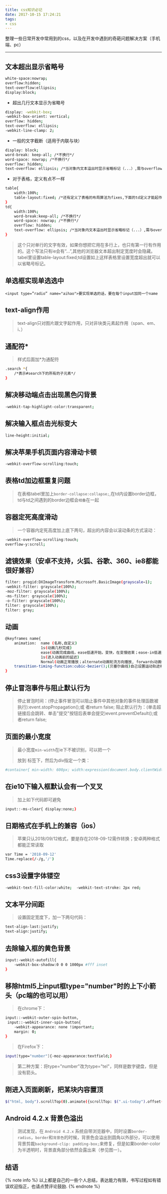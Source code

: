 ```yaml
---
title: css知识必记
date: 2017-10-15 17:24:21
tags:
- css
---
```


整理一些日常开发中常用到的css，以及在开发中遇到的奇葩问题解决方案（手机端、pc）

---

<!-- more -->

## 文本超出显示省略号

```bash
white-space:nowrap;
overflow:hidden;
text-overflow:ellipsis;
display:block;
```

+ 超出几行文本显示为省略号
```bash
display: -webkit-box;
-webkit-box-orient: vertical;
overflow: hidden;
text-overflow: ellipsis;
-webkit-line-clamp: 2;
```
+ 一般的文字截断（适用于内联与块）
```bash
display: block;
word-break: keep-all; /*不换行*/
word-space: nowrap; /*不换行*/
overflow: hidden;
text-overflow: ellipsis; /*当对象内文本溢出时显示省略标记（...）,需与overflow:hidden;一起使用*/
```
+ 对于表格，定义有点不一样
```bash
table{
    width:100%;
    table-layout:fixed; /*还有定义了表格的布局算法为fixes,下面的td定义才能起作用*/
}
td{
    width:100%;
    word-break:keep-all; /*不换行*/
    word-space: nowrap; /*不换行*/
    overflow: hidden;
    text-overflow: ellipsis; /*当对象内文本溢出时显示省略标记（...）,需与overflow:hidden;一起使用*/
}
```
>这个只对单行的文字有效，如果你想把它用在多行上，也只有第一行有作用的。这个写法只有ie会有“...”,其他的浏览器文本超出制定宽度时会隐藏。tabel里设置table-layout:fixed;td设置如上这样表格里设置宽度超出就可以以省略号标记。

## 单选框实现单选选中
```
<input type=”radio” name="aihao">要实现单选的话，要在每个input加同一个name
```
## text-align作用
>text-align只对图片跟文字起作用，只对非块类元素起作用（span、em、i、）
## 通配符*
>样式后面加*为通配符
```bash
.search *{
    /*表示#search下的所有的子元素*/
}
```
## 解决移动端点击出现黑色闪背景
```bash
-webkit-tap-highlight-color:transparent;
```
## 解决输入框点击光标变大
```bash
line-height:initial;
```
## 解决苹果手机页面内容滑动卡顿
```bash
-webkit-overflow-scrolling:touch;
```
## 表格td加边框重复问题
>在表格tabel里加上`border-collapse:collapse;`,在td内设置border边框，td与td之间遇到的border边框会`相叠`在一起
## 容器定死高度滑动
>一个容器内定死高度加上底下两句，超出的内容会以滚动条的方式滚动：
```bash
-webkit-overflow-scrolling:touch;
overflow-y:scroll;
```
## 滤镜效果（安卓不支持，火狐、谷歌、360、ie8都能很好兼容）
```bash
filter: progid:DXImageTransform.Microsoft.BasicImage(grayscale=1);
-webkit-filter: grayscale(100%);
-moz-filter: grayscale(100%);
-ms-filter: grayscale(100%);
-o-filter: grayscale(100%);
filter: grayscale(100%);
filter: gray;
```
## 动画
```bash
@keyframes name{
    animation:  name (名称,自定义)
                1s(动画几秒完成)
                ease(动画完成曲线，ease低速开始，变快，在变慢结束；ease-in低速开始；ease-out低速结束；ease-in-out低速开始跟结束；linear重头到尾速度都是一样.);
                1s(进入动画前的延迟)
                Normal(动画正常播放；alternate动画轮流方向播放, forwards动画停在最后一帧，infinite永久循环)
    transition-timing-function:cubic-bezier();(贝塞尔曲线)自己设置运动轨迹相当于ease  ease-in  ease-in-out
}
```
## 停止冒泡事件与阻止默认行为
>停止冒泡时间：(停止事件冒泡可以阻止事件中其他对象的事件处理函数被执行):event.stopPropagation();或 者return false;
>阻止默认行为：(单击超链接后会跳转、单击"提交"按钮后表单会提交)event.preventDefault();或者return false;
## 页面的最小宽度
>最小宽度`min-width`在ie下不被识别，可以把一个<div> 放到 <body> 标签下，然后为div指定一个类：
```bash
#container{ min-width: 600px; width:expression(document.body.clientWidth < 600? "600px": "auto" );}
```
## 在ie10下输入框默认会有一个叉叉
>加上如下代码即可避免
```bash
input::-ms-clear{ display:none;}
```
## 日期格式在手机上的兼容（ios）
>苹果只认2018/09/12格式，要是存在2018-09-12需作转换；安卓两种格式都能正常读取
```bash
var Time = '2018-09-12'
Time.replace(/-/g,'/')
```
## css3设置字体镂空
```bash
-webkit-text-fill-color:white;  -webkit-text-stroke: 2px red;
```
## 文本平分间距
>设置固定宽度下，加一下两句代码：
```bash
text-align-last:justify;
text-align:justify;
```
## 去除输入框的黄色背景
```bash
input:-webkit-autofill{
    -webkit-box-shadow:0 0 0 1000px #fff inset
}
```
## 移除html5上input框type="number"时的上下小箭头（pc端的也可以用）
>在chrome下：
```bash
input::-webkit-outer-spin-button,
 input::-webkit-inner-spin-button{
    -webkit-appearance: none !important;
    margin: 0;
}
```
>在Firefox下：
```bash
input[type="number"]{-moz-appearance:textfield;}
```
>第二种方案：将type="number"改为type="tel"，同样是数字键盘，但是没有箭头。
## 刚进入页面刷新，把某块内容置顶
```bash
$("html, body").scrollTop(0).animate({scrollTop: $(".ui-today").offset().top});
```
## Android 4.2.x 背景色溢出
>测试发现，在 `Android 4.2.x` 系统自带浏览器中，同时设置`border-radius`，`border`和`背景色`的时候，背景色会溢出到圆角以外部分，可以使用背景剪裁`background-clip: padding-box;`来修复，但是如果border-color为半透明时，背景直角部分依然会露出来（参见图一）。
## 结语

{% note info %}
以上都是自己的一些个人总结，表达能力有限，书写过程如有错误欢迎指正，也请点赞评论鼓励.
{% endnote %}